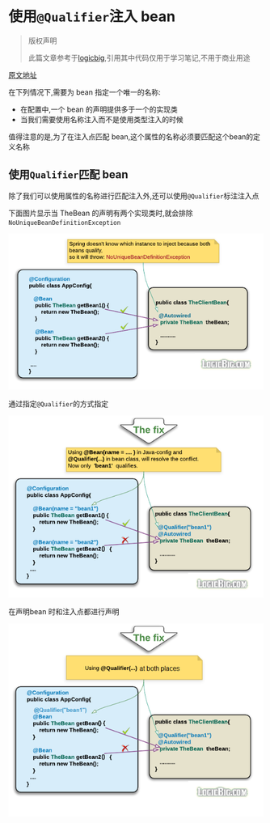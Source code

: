 # 使用`@Qualifier`注入 bean

> 版权声明
>
> 此篇文章参考于[logicbig](https://www.logicbig.com/),引用其中代码仅用于学习笔记,不用于商业用途

[原文地址](https://www.logicbig.com/tutorials/spring-framework/spring-core/inject-bean-by-name.html)

在下列情况下,需要为 bean 指定一个唯一的名称:

- 在配置中,一个 bean 的声明提供多于一个的实现类
- 当我们需要使用名称注入而不是使用类型注入的时候

值得注意的是,为了在注入点匹配 bean,这个属性的名称必须要匹配这个bean的定义名称

## 使用`Qualifier`匹配 bean

除了我们可以使用属性的名称进行匹配注入外,还可以使用`@Qualifier`标注注入点

下面图片显示当 TheBean 的声明有两个实现类时,就会排除 `NoUniqueBeanDefinitionException`



![img](assets/conflict.png)

通过指定`@Qualifier`的方式指定

![img](assets/fix.png)

在声明bean 时和注入点都进行声明

![img](assets/fixQualifier.png)